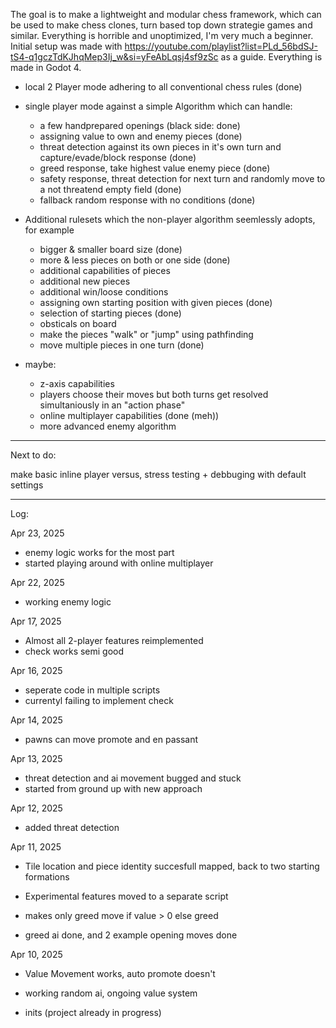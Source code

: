 The goal is to make a lightweight and modular chess framework, which can be used to make chess clones, turn based top down strategie games and similar.
Everything is horrible and unoptimized, I'm very much a beginner.
Initial setup was made with https://youtube.com/playlist?list=PLd_56bdSJ-tS4-q1gczTdKJhqMep3Ij_w&si=yFeAbLqsj4sf9zSc as a guide.
Everything is made in Godot 4.

- local 2 Player mode adhering to all conventional chess rules (done)
- single player mode against a simple Algorithm which can handle:
  - a few handprepared openings (black side: done)
  - assigning value to own and enemy pieces (done)
  - threat detection against its own pieces in it's own turn and capture/evade/block response (done)
  - greed response, take highest value enemy piece (done)
  - safety response, threat detection for next turn and randomly move to a not threatend empty field (done)
  - fallback random response with no conditions (done)

- Additional rulesets which the non-player algorithm seemlessly adopts, for example
  - bigger & smaller board size (done)
  - more & less pieces on both or one side (done)
  - additional capabilities of pieces
  - additional new pieces
  - additional win/loose conditions
  - assigning own starting position with given pieces (done)
  - selection of starting pieces (done)
  - obsticals on board
  - make the pieces "walk" or "jump" using pathfinding
  - move multiple pieces in one turn (done)
 - maybe:
   - z-axis capabilities
   - players choose their moves but both turns get resolved simultaniously in an "action phase"
   - online multiplayer capabilities (done (meh))
   - more advanced enemy algorithm

---------------------------------------------------------------------------------------------------------
Next to do:

make basic inline player versus, stress testing + debbuging with default settings

---------------------------------------------------------------------------------------------------------
Log:

Apr 23, 2025

- enemy logic works for the most part
- started playing around with online multiplayer 

Apr 22, 2025

- working enemy logic

Apr 17, 2025

- Almost all 2-player features reimplemented
- check works semi good

Apr 16, 2025

- seperate code in multiple scripts
- currentyl failing to implement check

Apr 14, 2025

- pawns can move promote and en passant

Apr 13, 2025

- threat detection and ai movement bugged and stuck
- started from ground up with new approach

Apr 12, 2025

- added threat detection


Apr 11, 2025

- Tile location and piece identity succesfull mapped, back to two starting formations

- Experimental features moved to a separate script

- makes only greed move if value > 0 else greed

- greed ai done, and 2 example opening moves done


Apr 10, 2025

- Value Movement works, auto promote doesn't

- working random ai, ongoing value system

- inits (project already in progress)


